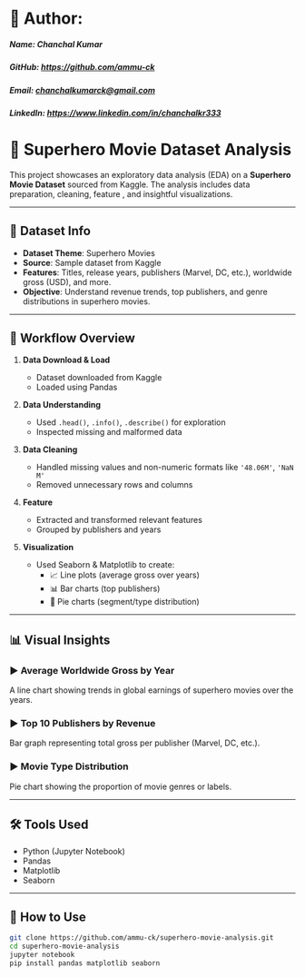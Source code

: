 # 👤 Author:
##### Name: Chanchal Kumar
##### GitHub: https://github.com/ammu-ck
##### Email: chanchalkumarck@gmail.com
##### LinkedIn: https://www.linkedin.com/in/chanchalkr333
# 🦸 Superhero Movie Dataset Analysis

This project showcases an exploratory data analysis (EDA) on a **Superhero Movie Dataset** sourced from Kaggle. The analysis includes data preparation, cleaning, feature , and insightful visualizations.

---

## 📁 Dataset Info

- **Dataset Theme**: Superhero Movies
- **Source**: Sample dataset from Kaggle
- **Features**: Titles, release years, publishers (Marvel, DC, etc.), worldwide gross (USD), and more.
- **Objective**: Understand revenue trends, top publishers, and genre distributions in superhero movies.

---

## 📌 Workflow Overview

1. **Data Download & Load**
   - Dataset downloaded from Kaggle
   - Loaded using Pandas

2. **Data Understanding**
   - Used `.head()`, `.info()`, `.describe()` for exploration
   - Inspected missing and malformed data

3. **Data Cleaning**
   - Handled missing values and non-numeric formats like `'48.06M'`, `'NaN M'`
   - Removed unnecessary rows and columns

4. **Feature**
   - Extracted and transformed relevant features
   - Grouped by publishers and years

5. **Visualization**
   - Used Seaborn & Matplotlib to create:
     - 📈 Line plots (average gross over years)
     - 📊 Bar charts (top publishers)
     - 🥧 Pie charts (segment/type distribution)

---

## 📊 Visual Insights

### ▶ Average Worldwide Gross by Year
A line chart showing trends in global earnings of superhero movies over the years.

### ▶ Top 10 Publishers by Revenue
Bar graph representing total gross per publisher (Marvel, DC, etc.).

### ▶ Movie Type Distribution
Pie chart showing the proportion of movie genres or labels.

---

## 🛠 Tools Used

- Python (Jupyter Notebook)
- Pandas
- Matplotlib
- Seaborn

---

## 🚀 How to Use

```bash
git clone https://github.com/ammu-ck/superhero-movie-analysis.git
cd superhero-movie-analysis
jupyter notebook
pip install pandas matplotlib seaborn


